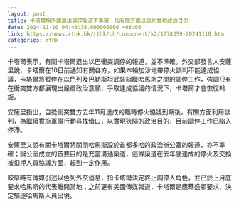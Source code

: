 ```yaml
---
layout: post
title: 卡塔爾稱所謂退出調停報道不準確　指有關方面以談判實現政治目的
date: 2024-11-10 04:46:38.000000000 +08:00
link: https://news.rthk.hk/rthk/ch/component/k2/1778359-20241110.htm
categories: rthk
---
```


卡塔爾表示，有關卡塔爾退出以巴衝突調停的報道，並不準確。外交部發言人安薩里說，卡塔爾在10日前通知有關各方，如果本輪加沙地帶停火談判不能達成協議，卡塔爾將暫停在以色列及巴勒斯坦武裝組織哈馬斯之間的調停工作，強調只有在衝突雙方都展現出嚴肅政治意願，爭取達成協議的情況下，卡塔爾才會恢復斡旋。

安薩里指出，自從衝突雙方去年11月達成的臨時停火協議到期後，有關方面利用談判，為繼續實施軍事行動尋找借口，以實現狹隘的政治目的，目前調停工作已陷入停滯。

安薩里又說有關卡塔爾將關閉哈馬斯設於首都多哈的政治辦公室的報道，亦不準確；辦公室成立的首要目的是充當溝通渠道，這條渠道在去年底達成的停火及交換被扣押人員協議方面，起到一定作用。

較早時有傳媒引述以色列外交消息，指卡塔爾決定終止調停人角色，並已於上月底要求哈馬斯的代表離開當地；之前更有美國傳媒報道，卡塔爾是應華盛頓要求，決定驅逐哈馬斯人員出境。

